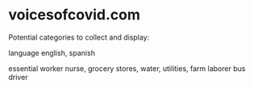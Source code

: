 # voicesofcovid.com

Potential categories to collect and display:


language 
    english, spanish

essential worker
    nurse,
    grocery stores, 
    water,
    utilities,
    farm laborer
    bus driver